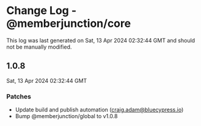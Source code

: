 # Change Log - @memberjunction/core

This log was last generated on Sat, 13 Apr 2024 02:32:44 GMT and should not be manually modified.

<!-- Start content -->

## 1.0.8

Sat, 13 Apr 2024 02:32:44 GMT

### Patches

- Update build and publish automation (craig.adam@bluecypress.io)
- Bump @memberjunction/global to v1.0.8
